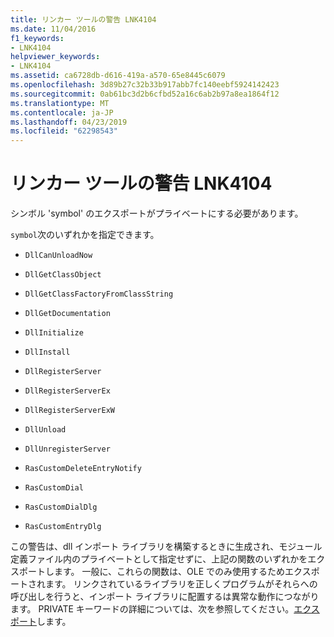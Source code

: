 ```yaml
---
title: リンカー ツールの警告 LNK4104
ms.date: 11/04/2016
f1_keywords:
- LNK4104
helpviewer_keywords:
- LNK4104
ms.assetid: ca6728db-d616-419a-a570-65e8445c6079
ms.openlocfilehash: 3d89b27c32b33b917abb7fc140eebf5924142423
ms.sourcegitcommit: 0ab61bc3d2b6cfbd52a16c6ab2b97a8ea1864f12
ms.translationtype: MT
ms.contentlocale: ja-JP
ms.lasthandoff: 04/23/2019
ms.locfileid: "62298543"
---
```

# <a name="linker-tools-warning-lnk4104"></a>リンカー ツールの警告 LNK4104

シンボル 'symbol' のエクスポートがプライベートにする必要があります。

`symbol`次のいずれかを指定できます。

- `DllCanUnloadNow`

- `DllGetClassObject`

- `DllGetClassFactoryFromClassString`

- `DllGetDocumentation`

- `DllInitialize`

- `DllInstall`

- `DllRegisterServer`

- `DllRegisterServerEx`

- `DllRegisterServerExW`

- `DllUnload`

- `DllUnregisterServer`

- `RasCustomDeleteEntryNotify`

- `RasCustomDial`

- `RasCustomDialDlg`

- `RasCustomEntryDlg`

この警告は、dll インポート ライブラリを構築するときに生成され、モジュール定義ファイル内のプライベートとして指定せずに、上記の関数のいずれかをエクスポートします。 一般に、これらの関数は、OLE でのみ使用するためエクスポートされます。 リンクされているライブラリを正しくプログラムがそれらへの呼び出しを行うと、インポート ライブラリに配置するは異常な動作につながります。 PRIVATE キーワードの詳細については、次を参照してください。[エクスポート](../../build/reference/exports.md)します。